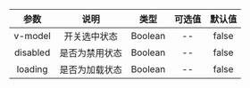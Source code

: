 |参数| 说明 |  类型  | 可选值 | 默认值 |
| :-------------: |:-------------:| :-----:|:-----:|:-----:|
| v-model | 开关选中状态 |    Boolean | -- | false 
|disabled|是否为禁用状态|Boolean|--|false
| loading      | 是否为加载状态      |  Boolean |--| false
